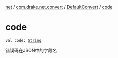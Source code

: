 [net](../../index.md) / [com.drake.net.convert](../index.md) / [DefaultConvert](index.md) / [code](./code.md)

# code

`val code: `[`String`](https://kotlinlang.org/api/latest/jvm/stdlib/kotlin/-string/index.html)

错误码在JSON中的字段名

